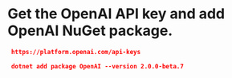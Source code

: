 # Get the OpenAI API key and add OpenAI NuGet package.
```json
 https://platform.openai.com/api-keys
```

```json
 dotnet add package OpenAI --version 2.0.0-beta.7
```
